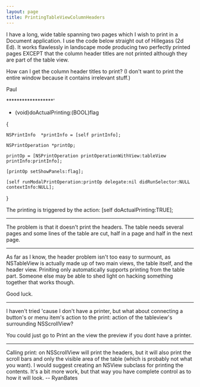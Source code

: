 ```yaml
---
layout: page
title: PrintingTableViewColumnHeaders
---
```


I have a long, wide table spanning two pages which I wish to print in a  Document application.  I use the code below straight out of Hillegass (2d Ed).  It works flawlessly in landscape mode producing two perfectly printed pages EXCEPT that the column header titles are not printed although they are part of the table view.   

How can I get the column header titles to print? (I don't want to print the entire window because it contains irrelevant stuff.)

Paul

******************'

- (void)doActualPrinting:(BOOL)flag

{

	NSPrintInfo  *printInfo = [self printInfo];
	
	NSPrintOperation *printOp;
	
	printOp = [NSPrintOperation printOperationWithView:tableView printInfo:printInfo];

	[printOp setShowPanels:flag];
	
	[self runModalPrintOperation:printOp delegate:nil didRunSelector:NULL contextInfo:NULL];


}


The printing is triggered by the action: [self doActualPrinting:TRUE];


----

The problem is that it doesn't print the headers. The table needs several pages and some lines of the table are cut, half in a page and half in the next page.

----

As far as I know, the header problem isn't too easy to surmount, as NSTableView is actually made up of two main views, the table itself, and the header view. Priniting only automatically supports printing from the table part. Someone else may be able to shed light on hacking something together that works though.

Good luck.

----

I haven't tried 'cause I don't have a printer, but what about connecting a button's or menu item's action to the print: action of the tableview's surrounding NSScrollView?

You could just go to Print an the view the preview if you dont have a printer.

----

Calling     print: on NSScrollView will print the headers, but it will also print the scroll bars and only the visible area of the table (which is probably not what you want). I would suggest creating an NSView subclass for printing the contents. It's a bit more work, but that way you have complete control as to how it will look. -- RyanBates


